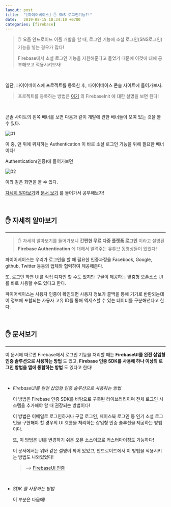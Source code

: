 ```yaml
---
layout: post
title:  "[파이어베이스] ✋ SNS 로그인기능?!"
date:   2019-08-15 18:34:10 +0700
categories: [firebase]
---
```


> ✋ 요즘 안드로이드 어플 개발을 할 때, 로그인 기능에 소셜 로그인(SNS로그인) 기능을 넣는 경우가 많다!
>
> Firebase에서 소셜 로그인 기능을 지원해준다고 들었기 때문에 이것에 대해 공부해보고 적용시켜보자!

<br>

일단, 파이어베이스에 프로젝트를 등록한 후, 파이어베이스 콘솔 사이트에 들어가보자.

> 프로젝트를 등록하는 방법은 [여기](https://github.com/choheeis/Android_YoungChaYoungCha) 의 FirebaseInit 에 대한 설명을 보면 된다!

<br>

콘솔 사이트의 왼쪽 배너를 보면 다음과 같이 개발에 관한 배너들이 모여 있는 것을 볼 수 있다.

![01](https://user-images.githubusercontent.com/31889335/63079590-af081000-bf79-11e9-8b07-284d1cf539f2.PNG)

이 중, 맨 위에 위치하는 Authentication 이 바로 소셜 로그인 기능을 위해 필요한 배너이다!

Authentication(인증)에 들어가보면 

![02](https://user-images.githubusercontent.com/31889335/63079646-e4acf900-bf79-11e9-9de8-3c72348b40e2.PNG)

이와 같은 화면을 볼 수 있다. 

[자세히 알아보기](https://firebase.google.com/products/auth/?authuser=0)와 [문서 보기](https://firebase.google.com/docs/auth/?authuser=0) 를 들어가서 공부해보자!

<br>

## ✋ 자세히 알아보기
---

> ✋ 자세히 알아보기를 들어가보니 __간편한 무료 다중 플랫폼 로그인__ 이라고 설명된 __Firebase Authentication__ 에 대해서 알려주는 유튜브 동영상들이 있었다!

파이어베이스는 우리가 로그인을 할 때 필요한 인증과정을 Facebook, Google, github, Twitter 등등의 업체와 협력하여 제공해준다.

또, 로그인 화면 UI를 직접 디자인 할 수도 있지만 구글이 제공하는 맞춤형 오픈소스 UI를 바로 사용할 수도 있다고 한다. 

파이어베이스는 사용자 인증이 확인되면 사용자 정보가 콜백을 통해 기기로 반환되는데 이 정보에 포함되는 사용자 고유 ID를 통해 엑세스할 수 있는 데이터를 구분해낸다고 한다.

<br>

## ✋ 문서보기
---

이 문서에 따르면 Firebase에서 로그인 기능을 처리할 때는 __FirebaseUI를 완전 삽입형 인증 솔루션으로 사용하는 방법__ 도 있고, __Firebase 인증 SDK를 사용해 하나 이상의 로그인 방법을 앱에 통합하는 방법__ 도 있다고 한다!

<br>

- _FirebaseUI를 완전 삽입형 인증 솔루션으로 사용하는 방법_

	이 방법은 Firebase 인증 SDK를 바탕으로 구축된 라이브러리이며 전체 로그인 시스템을 추가해야 할 때 권장되는 방법이다!

	이 방법은 이메일로 로그인하거나 구글 로그인, 페이스북 로그인 등 인기 소셜 로그인을 구현해야 할 경우의 UI 흐름을 처리하는 삽입형 인증 솔루션을 제공하는 방법이다. 

	또, 이 방법은 UI를 변경하기 쉬운 오픈 소스이므로 커스터마이징도 가능하다!

	이 문서에서는 위와 같은 설명이 되어 있었고, 안드로이드에서 이 방법을 적용시키는 방법도 나와있었다!

	> --> [FirebaseUI 인증](https://firebase.google.com/docs/auth/android/firebaseui?authuser=0)

	<br>

- _SDK 를 사용하는 방법_
	
	이 부분은 다음에!




